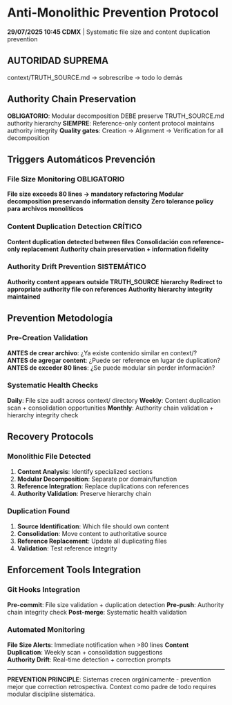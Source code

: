 # Anti-Monolithic Prevention Protocol

**29/07/2025 10:45 CDMX** | Systematic file size and content duplication prevention

## AUTORIDAD SUPREMA
context/TRUTH_SOURCE.md → sobrescribe → todo lo demás

## Authority Chain Preservation
**OBLIGATORIO**: Modular decomposition DEBE preserve TRUTH_SOURCE.md authority hierarchy
**SIEMPRE**: Reference-only content protocol maintains authority integrity
**Quality gates**: Creation → Alignment → Verification for all decomposition

## Triggers Automáticos Prevención

### File Size Monitoring OBLIGATORIO
**File size exceeds 80 lines → mandatory refactoring**
**Modular decomposition preservando information density**
**Zero tolerance policy para archivos monolíticos**

### Content Duplication Detection CRÍTICO
**Content duplication detected between files**
**Consolidación con reference-only replacement**
**Authority chain preservation + information fidelity**

### Authority Drift Prevention SISTEMÁTICO
**Authority content appears outside TRUTH_SOURCE hierarchy**
**Redirect to appropriate authority file con references**
**Authority hierarchy integrity maintained**

## Prevention Metodología

### Pre-Creation Validation
**ANTES de crear archivo**: ¿Ya existe contenido similar en context/?  
**ANTES de agregar content**: ¿Puede ser reference en lugar de duplication?
**ANTES de exceder 80 lines**: ¿Se puede modular sin perder información?

### Systematic Health Checks
**Daily**: File size audit across context/ directory
**Weekly**: Content duplication scan + consolidation opportunities
**Monthly**: Authority chain validation + hierarchy integrity check

## Recovery Protocols

### Monolithic File Detected
1. **Content Analysis**: Identify specialized sections
2. **Modular Decomposition**: Separate por domain/function
3. **Reference Integration**: Replace duplications con references
4. **Authority Validation**: Preserve hierarchy chain

### Duplication Found
1. **Source Identification**: Which file should own content
2. **Consolidation**: Move content to authoritative source
3. **Reference Replacement**: Update all duplicating files
4. **Validation**: Test reference integrity

## Enforcement Tools Integration

### Git Hooks Integration
**Pre-commit**: File size validation + duplication detection
**Pre-push**: Authority chain integrity check
**Post-merge**: Systematic health validation

### Automated Monitoring
**File Size Alerts**: Immediate notification when >80 lines
**Content Duplication**: Weekly scan + consolidation suggestions  
**Authority Drift**: Real-time detection + correction prompts

---

**PREVENTION PRINCIPLE**: Sistemas crecen orgánicamente - prevention mejor que correction retrospectiva. Context como padre de todo requires modular discipline sistemática.